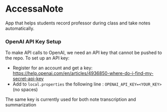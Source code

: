 # AccessaNote
App that helps students record professor during class and take notes automatically.

### OpenAI API Key Setup
To make API calls to OpenAI, we need an API key that cannot be pushed to the repo. To set up an API key:
* Register for an account and get a key: https://help.openai.com/en/articles/4936850-where-do-i-find-my-secret-api-key
* Add to ```local.properties``` the following line : ```OPENAI_API_KEY=<YOUR_KEY>``` (no spaces)

The same key is currently used for both note transcription and summarization
